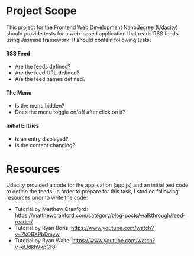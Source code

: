# Project Scope

This project for the Frontend Web Development Nanodegree (Udacity) should provide tests for a web-based application that reads RSS feeds using Jasmine framework. It should contain following tests:
#### RSS Feed
 * Are the feeds defined?
 * Are the feed URL defined?
 * Are the feed names defined?
#### The Menu 
 * Is the menu hidden?
 * Does the menu toggle on/off after click on it?
#### Initial Entries
 * Is an entry displayed?
 * Is the content changing?

# Resources
Udacity provided a code for the application (app.js) and an initial test code to define the feeds. In order to prepare for this task, I studied  following resources prior to write the code:

* Tutorial by Matthew Cranford: https://matthewcranford.com/category/blog-posts/walkthrough/feed-reader/
* Tutorial by Ryan Boris: https://www.youtube.com/watch?v=7kOBXPbDmyw
* Tutorial by Ryan Waite: https://www.youtube.com/watch?v=eUdkhVkpCf8


   
